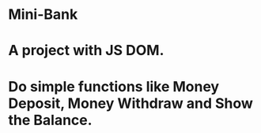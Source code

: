 # Mini-Bank
# A project with JS DOM.
# Do simple functions like Money Deposit, Money Withdraw and Show the Balance.

